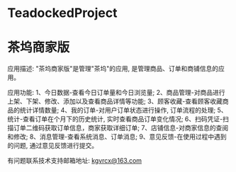 # TeadockedProject
# 茶坞商家版

应用描述: "茶坞商家版"是管理"茶坞"的应用, 是管理商品、订单和商铺信息的应用。

应用功能: 
      1、今日数据-查看今日订单量和今日浏览量; 
      2、商品管理-对商品进行上架、下架、修改、添加以及查看商品详情等功能; 
      3、顾客收藏-查看顾客收藏商品的统计详情数量; 
      4、我的订单-对用户订单状态进行操作,  订单流程的处理; 
      5、统计-查看订单在个月下的历史统计, 实时查看商品订单变化情况; 
      6、扫码凭证-扫描订单二维码获取订单信息，商家获取详细订单; 
      7、店铺信息-对商家信息的查阅和修改; 
      8、消息管理-查看系统消息、订单消息; 
      9、意见反馈-在使用过程中遇到的问题, 通过意见反馈进行提交。

有问题联系技术支持邮箱地址: kgvrcx@163.com
